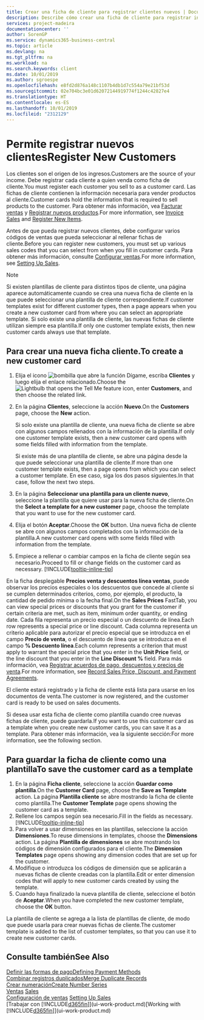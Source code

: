 ```yaml
---
title: Crear una ficha de cliente para registrar clientes nuevos | Documentos de Microsoft
description: Describe cómo crear una ficha de cliente para registrar información acerca de cada cliente nuevo o existente a los que venda productos.
services: project-madeira
documentationcenter: ''
author: SorenGP
ms.service: dynamics365-business-central
ms.topic: article
ms.devlang: na
ms.tgt_pltfrm: na
ms.workload: na
ms.search.keywords: client
ms.date: 10/01/2019
ms.author: sgroespe
ms.openlocfilehash: e8fd2d876a148c1107b4db1d7c554a79e21bf53d
ms.sourcegitcommit: 02e704bc3e01d62072144919774f1244c42827e4
ms.translationtype: HT
ms.contentlocale: es-ES
ms.lasthandoff: 10/01/2019
ms.locfileid: "2312129"
---
```

# <a name="register-new-customers"></a><span data-ttu-id="49b48-103">Permite registrar nuevos clientes</span><span class="sxs-lookup"><span data-stu-id="49b48-103">Register New Customers</span></span>
<span data-ttu-id="49b48-104">Los clientes son el origen de los ingresos.</span><span class="sxs-lookup"><span data-stu-id="49b48-104">Customers are the source of your income.</span></span> <span data-ttu-id="49b48-105">Debe registrar cada cliente a quien venda como ficha de cliente.</span><span class="sxs-lookup"><span data-stu-id="49b48-105">You must register each customer you sell to as a customer card.</span></span> <span data-ttu-id="49b48-106">Las fichas de cliente contienen la información necesaria para vender productos al cliente.</span><span class="sxs-lookup"><span data-stu-id="49b48-106">Customer cards hold the information that is required to sell products to the customer.</span></span> <span data-ttu-id="49b48-107">Para obtener más información, vea [Facturar ventas](sales-how-invoice-sales.md) y [Registrar nuevos productos](inventory-how-register-new-items.md).</span><span class="sxs-lookup"><span data-stu-id="49b48-107">For more information, see [Invoice Sales](sales-how-invoice-sales.md) and [Register New Items](inventory-how-register-new-items.md).</span></span>  

<span data-ttu-id="49b48-108">Antes de que pueda registrar nuevos clientes, debe configurar varios códigos de ventas que pueda seleccionar al rellenar fichas de cliente.</span><span class="sxs-lookup"><span data-stu-id="49b48-108">Before you can register new customers, you must set up various sales codes that you can select from when you fill in customer cards.</span></span> <span data-ttu-id="49b48-109">Para obtener más información, consulte [Configurar ventas](sales-setup-sales.md).</span><span class="sxs-lookup"><span data-stu-id="49b48-109">For more information, see [Setting Up Sales](sales-setup-sales.md).</span></span>

> [!NOTE]  
>   <span data-ttu-id="49b48-110">Si existen plantillas de cliente para distintos tipos de cliente, una página aparece automáticamente cuando se crea una nueva ficha de cliente en la que puede seleccionar una plantilla de cliente correspondiente.</span><span class="sxs-lookup"><span data-stu-id="49b48-110">If customer templates exist for different customer types, then a page appears when you create a new customer card from where you can select an appropriate template.</span></span> <span data-ttu-id="49b48-111">Si solo existe una plantilla de cliente, las nuevas fichas de cliente utilizan siempre esa plantilla.</span><span class="sxs-lookup"><span data-stu-id="49b48-111">If only one customer template exists, then new customer cards always use that template.</span></span>

## <a name="to-create-a-new-customer-card"></a><span data-ttu-id="49b48-112">Para crear una nueva ficha cliente.</span><span class="sxs-lookup"><span data-stu-id="49b48-112">To create a new customer card</span></span>
1. <span data-ttu-id="49b48-113">Elija el icono ![bombilla que abre la función Dígame](media/ui-search/search_small.png "Dígame que desea hacer"), escriba **Clientes** y luego elija el enlace relacionado.</span><span class="sxs-lookup"><span data-stu-id="49b48-113">Choose the ![Lightbulb that opens the Tell Me feature](media/ui-search/search_small.png "Tell me what you want to do") icon, enter **Customers**, and then choose the related link.</span></span>  
2. <span data-ttu-id="49b48-114">En la página **Clientes**, seleccione la acción **Nuevo**.</span><span class="sxs-lookup"><span data-stu-id="49b48-114">On the **Customers** page, choose the **New** action.</span></span>

    <span data-ttu-id="49b48-115">Si solo existe una plantilla de cliente, una nueva ficha de cliente se abre con algunos campos rellenados con la información de la plantilla.</span><span class="sxs-lookup"><span data-stu-id="49b48-115">If only one customer template exists, then a new customer card opens with some fields filled with information from the template.</span></span>

    <span data-ttu-id="49b48-116">Si existe más de una plantilla de cliente, se abre una página desde la que puede seleccionar una plantilla de cliente.</span><span class="sxs-lookup"><span data-stu-id="49b48-116">If more than one customer template exists, then a page opens from which you can select a customer template.</span></span> <span data-ttu-id="49b48-117">En ese caso, siga los dos pasos siguientes.</span><span class="sxs-lookup"><span data-stu-id="49b48-117">In that case, follow the next two steps.</span></span>
3. <span data-ttu-id="49b48-118">En la página **Seleccionar una plantilla para un cliente nuevo**, seleccione la plantilla que quiere usar para la nueva ficha de cliente.</span><span class="sxs-lookup"><span data-stu-id="49b48-118">On the **Select a template for a new customer** page, choose the template that you want to use for the new customer card.</span></span>
4. <span data-ttu-id="49b48-119">Elija el botón **Aceptar**.</span><span class="sxs-lookup"><span data-stu-id="49b48-119">Choose the **OK** button.</span></span> <span data-ttu-id="49b48-120">Una nueva ficha de cliente se abre con algunos campos completados con la información de la plantilla.</span><span class="sxs-lookup"><span data-stu-id="49b48-120">A new customer card opens with some fields filled with information from the template.</span></span>  
5. <span data-ttu-id="49b48-121">Empiece a rellenar o cambiar campos en la ficha de cliente según sea necesario.</span><span class="sxs-lookup"><span data-stu-id="49b48-121">Proceed to fill or change fields on the customer card as necessary.</span></span> [!INCLUDE[tooltip-inline-tip](includes/tooltip-inline-tip_md.md)]

<span data-ttu-id="49b48-122">En la ficha desplegable **Precios venta y descuentos línea ventas**, puede observar los precios especiales o los descuentos que concede al cliente si se cumplen determinados criterios, como, por ejemplo, el producto, la cantidad de pedido mínima o la fecha final.</span><span class="sxs-lookup"><span data-stu-id="49b48-122">On the **Sales Prices** FastTab, you can view special prices or discounts that you grant for the customer if certain criteria are met, such as item, minimum order quantity, or ending date.</span></span> <span data-ttu-id="49b48-123">Cada fila representa un precio especial o un descuento de línea.</span><span class="sxs-lookup"><span data-stu-id="49b48-123">Each row represents a special price or line discount.</span></span> <span data-ttu-id="49b48-124">Cada columna representa un criterio aplicable para autorizar el precio especial que se introduzca en el campo **Precio de venta**, o el descuento de línea que se introduzca en el campo **% Descuento línea**.</span><span class="sxs-lookup"><span data-stu-id="49b48-124">Each column represents a criterion that must apply to warrant the special price that you enter in the **Unit Price** field, or the line discount that you enter in the **Line Discount %** field.</span></span> <span data-ttu-id="49b48-125">Para más información, vea [Registrar acuerdos de pago, descuentos y precios de venta](sales-how-record-sales-price-discount-payment-agreements.md).</span><span class="sxs-lookup"><span data-stu-id="49b48-125">For more information, see [Record Sales Price, Discount, and Payment Agreements](sales-how-record-sales-price-discount-payment-agreements.md).</span></span>

<span data-ttu-id="49b48-126">El cliente estará registrado y la ficha de cliente está lista para usarse en los documentos de venta.</span><span class="sxs-lookup"><span data-stu-id="49b48-126">The customer is now registered, and the customer card is ready to be used on sales documents.</span></span>

<span data-ttu-id="49b48-127">Si desea usar esta ficha de cliente como plantilla cuando cree nuevas fichas de cliente, puede guardarla.</span><span class="sxs-lookup"><span data-stu-id="49b48-127">If you want to use this customer card as a template when you create new customer cards, you can save it as a template.</span></span> <span data-ttu-id="49b48-128">Para obtener más información, vea la siguiente sección:</span><span class="sxs-lookup"><span data-stu-id="49b48-128">For more information, see the following section.</span></span>

## <a name="to-save-the-customer-card-as-a-template"></a><span data-ttu-id="49b48-129">Para guardar la ficha de cliente como una plantilla</span><span class="sxs-lookup"><span data-stu-id="49b48-129">To save the customer card as a template</span></span>
1. <span data-ttu-id="49b48-130">En la página **Ficha cliente**, seleccione la acción **Guardar como plantilla**.</span><span class="sxs-lookup"><span data-stu-id="49b48-130">On the **Customer Card** page, choose the **Save as Template** action.</span></span> <span data-ttu-id="49b48-131">La página **Plantilla cliente** se abre mostrando la ficha de cliente como plantilla.</span><span class="sxs-lookup"><span data-stu-id="49b48-131">The **Customer Template** page opens showing the customer card as a template.</span></span>
2. <span data-ttu-id="49b48-132">Rellene los campos según sea necesario.</span><span class="sxs-lookup"><span data-stu-id="49b48-132">Fill in the fields as necessary.</span></span> [!INCLUDE[tooltip-inline-tip](includes/tooltip-inline-tip_md.md)]
3. <span data-ttu-id="49b48-133">Para volver a usar dimensiones en las plantillas, seleccione la acción **Dimensiones**.</span><span class="sxs-lookup"><span data-stu-id="49b48-133">To reuse dimensions in templates, choose the **Dimensions** action.</span></span> <span data-ttu-id="49b48-134">La página **Plantilla de dimensiones** se abre mostrando los códigos de dimensión configurados para el cliente.</span><span class="sxs-lookup"><span data-stu-id="49b48-134">The **Dimension Templates** page opens showing any dimension codes that are set up for the customer.</span></span>
4. <span data-ttu-id="49b48-135">Modifique o introduzca los códigos de dimensión que se aplicarán a nuevas fichas de cliente creadas con la plantilla.</span><span class="sxs-lookup"><span data-stu-id="49b48-135">Edit or enter dimension codes that will apply to new customer cards created by using the template.</span></span>  
5. <span data-ttu-id="49b48-136">Cuando haya finalizado la nueva plantilla de cliente, seleccione el botón de **Aceptar**.</span><span class="sxs-lookup"><span data-stu-id="49b48-136">When you have completed the new customer template, choose the **OK** button.</span></span>

<span data-ttu-id="49b48-137">La plantilla de cliente se agrega a la lista de plantillas de cliente, de modo que puede usarla para crear nuevas fichas de cliente.</span><span class="sxs-lookup"><span data-stu-id="49b48-137">The customer template is added to the list of customer templates, so that you can use it to create new customer cards.</span></span>

## <a name="see-also"></a><span data-ttu-id="49b48-138">Consulte también</span><span class="sxs-lookup"><span data-stu-id="49b48-138">See Also</span></span>
[<span data-ttu-id="49b48-139">Definir las formas de pago</span><span class="sxs-lookup"><span data-stu-id="49b48-139">Defining Payment Methods</span></span>](finance-payment-methods.md)  
[<span data-ttu-id="49b48-140">Combinar registros duplicados</span><span class="sxs-lookup"><span data-stu-id="49b48-140">Merge Duplicate Records</span></span>](sales-how-merge-duplicate-records.md)  
[<span data-ttu-id="49b48-141">Crear numeración</span><span class="sxs-lookup"><span data-stu-id="49b48-141">Create Number Series</span></span>](ui-create-number-series.md)  
<span data-ttu-id="49b48-142">[Ventas](sales-manage-sales.md)  </span><span class="sxs-lookup"><span data-stu-id="49b48-142">[Sales](sales-manage-sales.md)  </span></span>  
<span data-ttu-id="49b48-143">[Configuración de ventas](sales-setup-sales.md)  </span><span class="sxs-lookup"><span data-stu-id="49b48-143">[Setting Up Sales](sales-setup-sales.md)  </span></span>  
<span data-ttu-id="49b48-144">[Trabajar con [!INCLUDE[d365fin](includes/d365fin_md.md)]](ui-work-product.md)</span><span class="sxs-lookup"><span data-stu-id="49b48-144">[Working with [!INCLUDE[d365fin](includes/d365fin_md.md)]](ui-work-product.md)</span></span>

